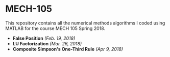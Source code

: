 # MECH-105
This repository contains all the numerical methods algorithms I coded using MATLAB for the course MECH 105 Spring 2018.
* __False Position__ *(Feb. 19, 2018)*
* __LU Factorization__ *(Mar. 26, 2018)*
* __Composite Simpson's One-Third Rule__ *(Apr 9, 2018)*
